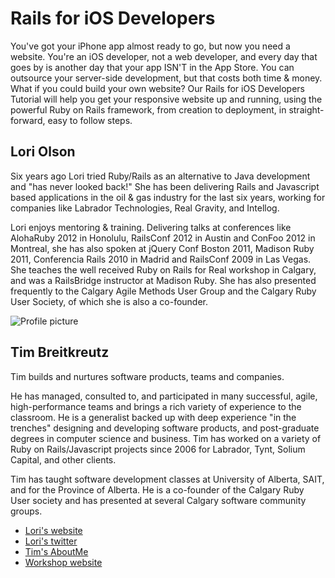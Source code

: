 # Rails for iOS Developers

You've got your iPhone app almost ready to go, but now you need a website. You're an iOS developer, not a web developer, and every day that goes by is another day that your app ISN'T in the App Store. You can outsource your server-side development, but that costs both time & money. What if you could build your own website? Our Rails for iOS Developers Tutorial will help you get your responsive website up and running, using the powerful Ruby on Rails framework, from creation to deployment, in straight-forward, easy to follow steps.

## Lori Olson

Six years ago Lori tried Ruby/Rails as an alternative to Java development and "has never looked back!" She has been delivering Rails and Javascript based applications in the oil & gas industry for the last six years, working for companies like Labrador Technologies, Real Gravity, and Intellog.

Lori enjoys mentoring & training. Delivering talks at conferences like AlohaRuby 2012 in Honolulu, RailsConf 2012 in Austin and ConFoo 2012 in Montreal, she has also spoken at jQuery Conf Boston 2011, Madison Ruby 2011, Conferencia Rails 2010 in Madrid and RailsConf 2009 in Las Vegas. She teaches the well received Ruby on Rails for Real workshop in Calgary, and was a RailsBridge instructor at Madison Ruby. She has also presented frequently to the Calgary Agile Methods User Group and the Calgary Ruby User Society, of which she is also a co-founder.


![Profile picture](https://raw.github.com/wndxlori/rubyconfau-2013-cfp/master/rails4ios/profile_picture.jpg)

## Tim Breitkreutz

Tim builds and nurtures software products, teams and companies.

He has managed, consulted to, and participated in many successful, agile, high-performance teams and brings a rich variety of experience to the classroom. He is a generalist backed up with deep experience "in the trenches" designing and developing software products, and post-graduate degrees in computer science and business. Tim has worked on a variety of Ruby on Rails/Javascript projects since 2006 for Labrador, Tynt, Solium Capital, and other clients.

Tim has taught software development classes at University of Alberta, SAIT, and for the Province of Alberta. He is a co-founder of the Calgary Ruby User society and has presented at several Calgary software community groups.


- [Lori's website](http://wndx.posterous.com)
- [Lori's twitter](https://twitter.com/wndxlori)
- [Tim's AboutMe](http://about.me/timbreitkreutz)
- [Workshop website](http://rails4ios.com)
